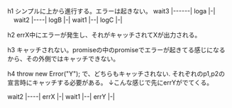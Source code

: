 h1
シンプルに上から進行する。エラーは起きない。
wait3
|------|
       loga
       |-|
       　wait2
         |----|
              logB
              |-|
                wait1
                |--|
                   logC
                   |-|

h2
errX中にエラーが発生し、それがキャッチされてXが出力される。

h3
キャッチされない。promiseの中のpromiseでエラーが起きてる感じになるから、その外側ではキャッチできない。

h4
throw new Error("Y");
で、どちらもキャッチされない.
それぞれのp1,p2の宣言時にキャッチする必要がある。
↓こんな感じで先にerrYがでてくる。

wait2
|----|
     errX
     |-|
wait1
|--|
   errY
   |-|


